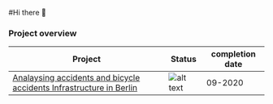 #Hi there 👋 


### Project overview

|Project       |Status |completion date|
|------        |------ |-------------- |
|[Analaysing accidents and bicycle accidents Infrastructure in Berlin](https://github.com/CorrelAid/xberlin)|![alt text](https://emojipedia-us.s3.dualstack.us-west-1.amazonaws.com/thumbs/120/openmoji/272/check-mark-button_2705.png)| 09-2020|




<!--
**anneumann1/anneumann1** is a ✨ _special_ ✨ repository because its `README.md` (this file) appears on your GitHub profile.



#Here are some ideas to get you started:

# 🔭 I’m currently working on ...
# 🌱 I’m currently learning ...
# 👯 I’m looking to collaborate on ...
# 🤔 I’m looking for help with ...
# 💬 Ask me about ...
# 📫 How to reach me: ...
# 😄 Pronouns: ...
# ⚡ Fun fact: ...

